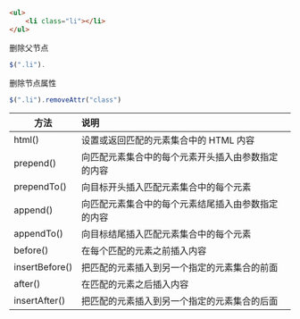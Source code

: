 ```html
<ul>
	<li class="li"></li>
</ul>
```

删除父节点

```js
$(".li").
```

删除节点属性

```js
$(".li").removeAttr("class")
```

| 方法           | 说明                                               |
| -------------- | :------------------------------------------------- |
| html()         | 设置或返回匹配的元素集合中的 HTML 内容             |
| prepend()      | 向匹配元素集合中的每个元素开头插入由参数指定的内容 |
| prependTo()    | 向目标开头插入匹配元素集合中的每个元素             |
| append()       | 向匹配元素集合中的每个元素结尾插入由参数指定的内容 |
| appendTo()     | 向目标结尾插入匹配元素集合中的每个元素             |
| before()       | 在每个匹配的元素之前插入内容                       |
| insertBefore() | 把匹配的元素插入到另一个指定的元素集合的前面       |
| after()        | 在匹配的元素之后插入内容                           |
| insertAfter()  | 把匹配的元素插入到另一个指定的元素集合的后面       |



	
	
	
	

